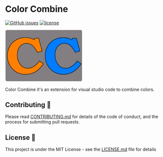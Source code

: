 # Color Combine
<!-- Vs code Marketplace downloads -->
[![GitHub issues](https://img.shields.io/github/issues/Aritz-Garcia/Color-Combine)](https://github.com/Aritz-Garcia/Color-Combine/issues) [![license](https://img.shields.io/badge/license-MIT-blue.svg)](LICENSE)

<img src="resources/img/icono.png" alt="icono" style="width: 250px">

Color Combine it's an extension for visual studio code to combine colors.

## Contributing 🧩
Please read [CONTRIBUTING.md](CONTRIBUTING.md) for details of the code of conduct, and the process for submitting pull requests.

## License 📄
This project is under the MIT License - see the [LICENSE.md](LICENSE.md) file for details